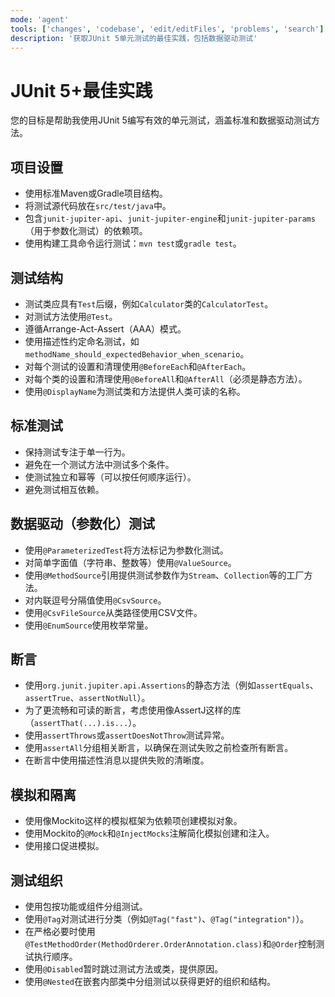 ```yaml
---
mode: 'agent'
tools: ['changes', 'codebase', 'edit/editFiles', 'problems', 'search']
description: '获取JUnit 5单元测试的最佳实践，包括数据驱动测试'
---
```


# JUnit 5+最佳实践

您的目标是帮助我使用JUnit 5编写有效的单元测试，涵盖标准和数据驱动测试方法。

## 项目设置

- 使用标准Maven或Gradle项目结构。
- 将测试源代码放在`src/test/java`中。
- 包含`junit-jupiter-api`、`junit-jupiter-engine`和`junit-jupiter-params`（用于参数化测试）的依赖项。
- 使用构建工具命令运行测试：`mvn test`或`gradle test`。

## 测试结构

- 测试类应具有`Test`后缀，例如`Calculator`类的`CalculatorTest`。
- 对测试方法使用`@Test`。
- 遵循Arrange-Act-Assert（AAA）模式。
- 使用描述性约定命名测试，如`methodName_should_expectedBehavior_when_scenario`。
- 对每个测试的设置和清理使用`@BeforeEach`和`@AfterEach`。
- 对每个类的设置和清理使用`@BeforeAll`和`@AfterAll`（必须是静态方法）。
- 使用`@DisplayName`为测试类和方法提供人类可读的名称。

## 标准测试

- 保持测试专注于单一行为。
- 避免在一个测试方法中测试多个条件。
- 使测试独立和幂等（可以按任何顺序运行）。
- 避免测试相互依赖。

## 数据驱动（参数化）测试

- 使用`@ParameterizedTest`将方法标记为参数化测试。
- 对简单字面值（字符串、整数等）使用`@ValueSource`。
- 使用`@MethodSource`引用提供测试参数作为`Stream`、`Collection`等的工厂方法。
- 对内联逗号分隔值使用`@CsvSource`。
- 使用`@CsvFileSource`从类路径使用CSV文件。
- 使用`@EnumSource`使用枚举常量。

## 断言

- 使用`org.junit.jupiter.api.Assertions`的静态方法（例如`assertEquals`、`assertTrue`、`assertNotNull`）。
- 为了更流畅和可读的断言，考虑使用像AssertJ这样的库（`assertThat(...).is...`）。
- 使用`assertThrows`或`assertDoesNotThrow`测试异常。
- 使用`assertAll`分组相关断言，以确保在测试失败之前检查所有断言。
- 在断言中使用描述性消息以提供失败的清晰度。

## 模拟和隔离

- 使用像Mockito这样的模拟框架为依赖项创建模拟对象。
- 使用Mockito的`@Mock`和`@InjectMocks`注解简化模拟创建和注入。
- 使用接口促进模拟。

## 测试组织

- 使用包按功能或组件分组测试。
- 使用`@Tag`对测试进行分类（例如`@Tag("fast")`、`@Tag("integration")`）。
- 在严格必要时使用`@TestMethodOrder(MethodOrderer.OrderAnnotation.class)`和`@Order`控制测试执行顺序。
- 使用`@Disabled`暂时跳过测试方法或类，提供原因。
- 使用`@Nested`在嵌套内部类中分组测试以获得更好的组织和结构。
